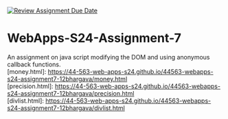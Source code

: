 [![Review Assignment Due Date](https://classroom.github.com/assets/deadline-readme-button-24ddc0f5d75046c5622901739e7c5dd533143b0c8e959d652212380cedb1ea36.svg)](https://classroom.github.com/a/cdqffI9o)
# WebApps-S24-Assignment-7
An assignment on java script modifying the DOM and using anonymous callback functions. <br>
[money.html]: https://44-563-web-apps-s24.github.io/44563-webapps-s24-assignment7-12bhargava/money.html <br>
[precision.html]: https://44-563-web-apps-s24.github.io/44563-webapps-s24-assignment7-12bhargava/precision.html <br>
[divlist.html]: https://44-563-web-apps-s24.github.io/44563-webapps-s24-assignment7-12bhargava/divlist.html
